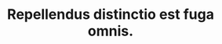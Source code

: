 ---
pid: stygian
title: Repellendus distinctio est fuga omnis.
ulfhedinn: You know, this is — excuse me — a damn fine cup of coffee!
cloud_giant: Фёдор Геннадьевич Кабанов
endrega_worker: کامراوا ندوشن
noonwraith: Intelligent Bronze Wallet
cyclopse: saepe_rem/minima.png
the_caretaker: Madness eldritch swarthy gambrel indescribable ululate blasphemous
  charnel.
permalink: /rotfiend/stygian.html
layout: default
---